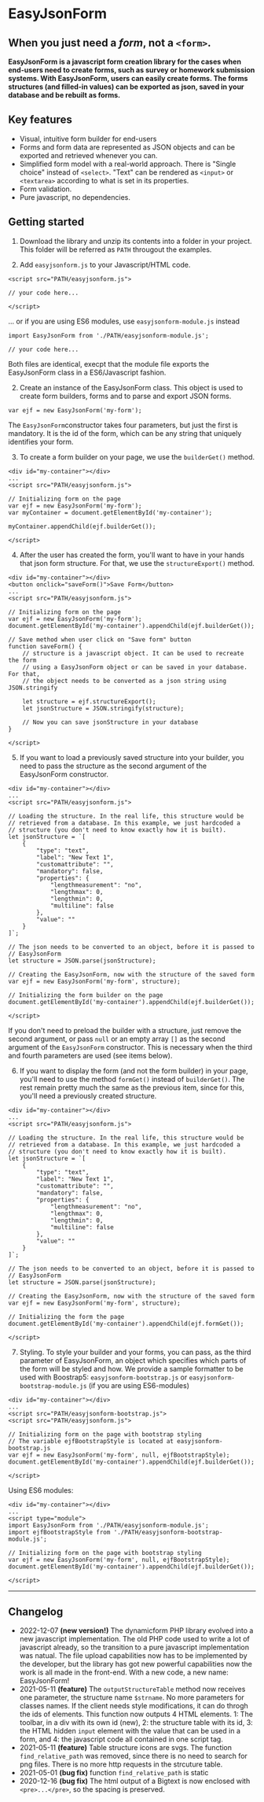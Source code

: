 # EasyJsonForm

## When you just need a _form_, not a `<form>`.

**EasyJsonForm is a javascript form creation library for the cases when end-users need to create forms, such as survey or homework submission systems. With EasyJsonForm, users can easily create forms. The forms structures (and filled-in values) can be exported as json, saved in your database and be rebuilt as forms.**

## Key features

- Visual, intuitive form builder for end-users
- Forms and form data are represented as JSON objects and can be exported and retrieved whenever you can.
- Simplified form model with a real-world approach. There is "Single choice" instead of `<select>`. "Text" can be rendered as `<input>` or `<textarea>` according to what is set in its properties.
- Form validation.
- Pure javascript, no dependencies.

## Getting started

1. Download the library and unzip its contents into a folder in your project. This folder will be referred as `PATH` througout the examples.

2. Add `easyjsonform.js` to your Javascript/HTML code.

```
<script src="PATH/easyjsonform.js">

// your code here...

</script>
```

... or if you are using ES6 modules, use `easyjsonform-module.js` instead

```
import EasyJsonForm from './PATH/easyjsonform-module.js';

// your code here...
```
Both files are identical, execpt that the module file exports the EasyJsonForm class in a ES6/Javascript fashion.

2. Create an instance of the EasyJsonForm class. This object is used to create form builders, forms and to parse and export JSON forms.

```
var ejf = new EasyJsonForm('my-form');
```

The `EasyJsonForm`constructor takes four parameters, but just the first is mandatory. It is the id of the form, which can be any string that uniquely identifies your form.

3. To create a form builder on your page, we use the `builderGet()` method.

```
<div id="my-container"></div>
...
<script src="PATH/easyjsonform.js">

// Initializing form on the page
var ejf = new EasyJsonForm('my-form');
var myContainer = document.getElementById('my-container');

myContainer.appendChild(ejf.builderGet());

</script>
```

4. After the user has created the form, you'll want to have in your hands that json form structure. For that, we use the `structureExport()` method.

```
<div id="my-container"></div>
<button onclick="saveForm()">Save Form</button>
...
<script src="PATH/easyjsonform.js">

// Initializing form on the page
var ejf = new EasyJsonForm('my-form');
document.getElementById('my-container').appendChild(ejf.builderGet());

// Save method when user click on "Save form" button
function saveForm() {
    // structure is a javascript object. It can be used to recreate the form
    // using a EasyJsonForm object or can be saved in your database. For that,
    // the object needs to be converted as a json string using JSON.stringify

    let structure = ejf.structureExport();
    let jsonStructure = JSON.stringify(structure);
    
    // Now you can save jsonStructure in your database
}

</script>
```

5. If you want to load a previously saved structure into your builder, you need to pass the structure as the second argument of the EasyJsonForm constructor.

```
<div id="my-container"></div>
...
<script src="PATH/easyjsonform.js">

// Loading the structure. In the real life, this structure would be
// retrieved from a database. In this example, we just hardcoded a
// structure (you don't need to know exactly how it is built).
let jsonStructure = `[
    {
        "type": "text",
        "label": "New Text 1",
        "customattribute": "",
        "mandatory": false,
        "properties": {
            "lengthmeasurement": "no",
            "lengthmax": 0,
            "lengthmin": 0,
            "multiline": false
        },
        "value": ""
    }
]`;

// The json needs to be converted to an object, before it is passed to
// EasyJsonForm
let structure = JSON.parse(jsonStructure);

// Creating the EasyJsonForm, now with the structure of the saved form
var ejf = new EasyJsonForm('my-form', structure);

// Initializing the form builder on the page
document.getElementById('my-container').appendChild(ejf.builderGet());

</script>
```

If you don't need to preload the builder with a structure, just remove the second argument, or pass `null` or an empty array `[]` as the second argument of the `EasyJsonForm` constructor. This is necessary when the third and fourth parameters are used (see items below).

6. If you want to display the form (and not the form builder) in your page,
you'll need to use the method `formGet()` instead of `builderGet()`. The rest remain pretty much the same as the previous item, since for this, you'll need a previously created structure.

```
<div id="my-container"></div>
...
<script src="PATH/easyjsonform.js">

// Loading the structure. In the real life, this structure would be
// retrieved from a database. In this example, we just hardcoded a
// structure (you don't need to know exactly how it is built).
let jsonStructure = `[
    {
        "type": "text",
        "label": "New Text 1",
        "customattribute": "",
        "mandatory": false,
        "properties": {
            "lengthmeasurement": "no",
            "lengthmax": 0,
            "lengthmin": 0,
            "multiline": false
        },
        "value": ""
    }
]`;

// The json needs to be converted to an object, before it is passed to
// EasyJsonForm
let structure = JSON.parse(jsonStructure);

// Creating the EasyJsonForm, now with the structure of the saved form
var ejf = new EasyJsonForm('my-form', structure);

// Initializing the form the page
document.getElementById('my-container').appendChild(ejf.formGet());

</script>
```

7. Styling. To style your builder and your forms, you can pass, as the third parameter of EasyJsonForm, an object which specifies which parts of the form will be styled and how. We provide a sample formatter to be used with Boostrap5: `easyjsonform-bootstrap.js` or `easyjsonform-bootstrap-module.js` (if you are using ES6-modules)

```
<div id="my-container"></div>
...
<script src="PATH/easyjsonform-bootstrap.js">
<script src="PATH/easyjsonform.js">

// Initializing form on the page with bootstrap styling
// The variable ejfBootstrapStyle is located at easyjsonform-bootstrap.js
var ejf = new EasyJsonForm('my-form', null, ejfBootstrapStyle);
document.getElementById('my-container').appendChild(ejf.builderGet());

</script>
```

Using ES6 modules:

```
<div id="my-container"></div>
...
<script type="module">
import EasyJsonForm from './PATH/easyjsonform-module.js';
import ejfBootstrapStyle from './PATH/easyjsonform-bootstrap-module.js';

// Initializing form on the page with bootstrap styling
var ejf = new EasyJsonForm('my-form', null, ejfBootstrapStyle);
document.getElementById('my-container').appendChild(ejf.builderGet());

</script>
```

---

## Changelog
- 2022-12-07 **(new version!)** The dynamicform PHP library evolved into a new javascript implementation. The old PHP code used to write a lot of javascript already, so the transition to a pure javascript implementation was natual. The file upload capabilities now has to be implemented by the developer, but the library has got new powerful capabilities now the work is all made in the front-end. With a new code, a new name: EasyJsonForm!
- 2021-05-11 **(feature)** The `outputStructureTable` method now receives one parameter, the structure name `$strname`. No more parameters for classes names. If the client needs style modifications, it can do throgh the ids of elements. This function now outputs 4 HTML elements. 1: The toolbar, in a div with its own id (new), 2: the structure table with its id, 3: the HTML hidden `input` element with the value that can be used in a form, and 4: the javascript code all contained in one script tag.
- 2021-05-11 **(feature)** Table structure icons are svgs. The function `find_relative_path` was removed, since there is no need to search for png files. There is no more http requests in the strcuture table.
- 2021-05-01 **(bug fix)** function `find_relative_path` is static
- 2020-12-16 **(bug fix)** The html output of a Bigtext is now enclosed with `<pre>...</pre>`, so the spacing is preserved.